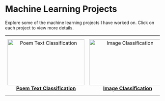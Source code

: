 # Machine Learning Projects

Explore some of the machine learning projects I have worked on. Click on each project to view more details.

<table>
  <tr>
    <td align="center">
      <a href="./Poem_Text_Classification/README.md">
        <img src="../../asset/PoemClassification.png" width="250" height="150" alt="Poem Text Classification"/><br/>
        <b>Poem Text Classification</b>
      </a>
    </td>
    <td align="center">
      <a href="./Image_Classification/README.md">
        <img src="../../asset/Image_Classification.png" width="250" height="150" alt="Image Classification"/><br/>
        <b>Image Classification</b>
      </a>
    </td>
    <td align="center">
      <a href="./IBD_Medical_Report_Classificatio/README.md">
        <img src="../../asset/Medical_Report.png" width="250" height="150" alt="IBD Medical Report Classification"/><br/>
        <b>IBD Medical Report Classification</b>
      </a>
    </td>
  </tr>
</table>

